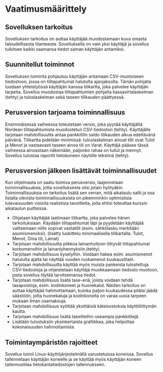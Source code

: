 # Vaatimusmäärittely

## Sovelluksen tarkoitus

Sovelluksen tarkoitus on auttaa käyttäjää muodostamaan kuva omasta taloudellisesta tilanteesta. Sovelluksella on vain
yksi käyttäjä ja sovellus tulkitsee kaikki saamansa tiedot saman käyttäjän antamiksi. 

## Suunnitellut toiminnot

Sovelluksen toiminta pohjautuu käyttäjän antamaan CSV-muotoiseen tiedostoon, jossa on tilitapahtumat halutulta ajanjaksolta.
Tämän pohjalta luodaan yhteistyössä käyttäjän kanssa tilikartta, joka palvelee käyttäjän tarpeita. Sovellus muodostaa
tilitapahtumien pohjalta kassavirtalaskelman (tehty) ja tuloslaskelman sekä taseen tilikauden päättyessä. 

## Perusversion tarjoama toiminnallisuus

Ensimmäisessä vaiheessa toteutetaan versio, joka pyytää käyttäjältä Nordean tilitapahtumista muodostetun CSV-tiedoston (tehty).
Käyttäjälle tarjotaan mahdollisuutta antaa pankkitilin saldo tilikauden alkua edeltävänä päivänä. Tilikartta pidetään
minimissä: tuloslaskelman ainoat tilit ovat Tulot ja Menot ja vastaavasti taseen ainoa tili on Varat. Käyttäjä pääsee
tässä vaiheessa ainoastaan näkemään, paljonko rahaa on tullut ja mennyt. Sovellus tulostaa raportit tietokoneen
näytölle tekstinä (tehty).

## Perusversion jälkeen lisättävät toiminnallisuudet

Kun ohjelmasta on saatu toimiva perusversio, laajennetaan toiminnallisuuksia, jotta sovelluksesta olisi jotain hyötyäkin.
Toiminnallisuuksia on tarkoitus lisätä sen verran, mitä aikataulu sallii ja osa listalla olevista toiminnallisuuksista on
pikemminkin optimistisia tulevaisuuden visioita realistisia tavoitteita, joita ehtisi toteuttaa kurssin aikataulun
puitteissa.

 - Ohjataan käyttäjää laatimaan tilikartta, joka palvelee hänen tarkoituksiaan. Käydään tilitapahtumat läpi ja pyydetään
   käyttäjää valitsemaan niille sopivat vastatilit (esim. sähkölasku merkitään asumismenoksi). (lisätty luokittelu
   minimaalisella tilikartalla: Tulot, Menot, Oma tili, Lainat) 
 - Tarjotaan mahdollisuutta pilkkoa lainanhoitoon liittyvät tilitapahtumat korkomenoihin ja lainanlyhennyksiin.(tehty)
 - Tarjotaan mahdollisuus kyselyihin. Voidaan hakea esim. asumismenot halutulta ajalta tai näyttää vuoden ruokamenot
   kuukausittain.
 - Tarjotaan mahdollisuutta käyttää myös muista pankeista tulostettuja CSV-tiedostoja ja ohjeistetaan käyttäjä
   muokkaamaan tiedosto muotoon, josta sovellus löytää tarvitsemansa tiedot. 
 - Tarjotaan mahdollisuus lisätä tase-eriä, joista voidaan tehdä tasapoistoja, esim. kodinkoneet ja huonekalut. Näiden
   tarkoitus on auttaa käyttäjää hahmottamaan, kuinka paljon kuukaudessa pitäisi jäädä säästöön, jotta huonekaluja ja
   kodinkoneita on varaa uusia tarpeen mukaan ilman osamaksuja.
 - Tarjotaan mahdollisuus syöttää yksittäisiä käteisostoksia käyttöliittymän kautta.
 - Tarjotaan mahdollisuus lisätä tasetileihin useampia pankkitilejä. 
 - Lisätään tulostuksiin yksinkertaista grafiikkaa, joka helpottaa kokonaisuuden hahmottamista.

## Toimintaympäristön rajoitteet

Sovellus toimii Linux-käyttöjärjestelmällä varustetuissa koneissa. Sovellus tallennetaan käyttäjän koneelle ja se
käyttää myös käyttäjän koneen tallennustilaa tietokantatiedostojen tallennukseen.
